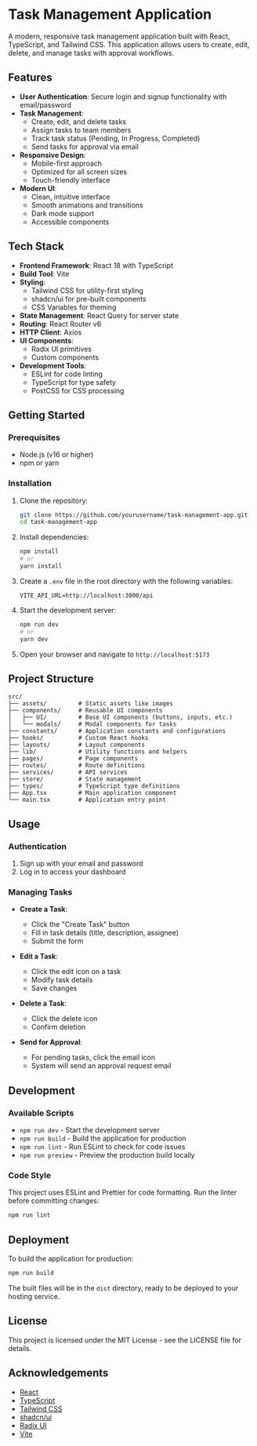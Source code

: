 # Task Management Application

A modern, responsive task management application built with React, TypeScript, and Tailwind CSS. This application allows users to create, edit, delete, and manage tasks with approval workflows.

## Features

- **User Authentication**: Secure login and signup functionality with email/password
- **Task Management**: 
  - Create, edit, and delete tasks
  - Assign tasks to team members
  - Track task status (Pending, In Progress, Completed)
  - Send tasks for approval via email
- **Responsive Design**: 
  - Mobile-first approach
  - Optimized for all screen sizes
  - Touch-friendly interface
- **Modern UI**: 
  - Clean, intuitive interface
  - Smooth animations and transitions
  - Dark mode support
  - Accessible components

## Tech Stack

- **Frontend Framework**: React 18 with TypeScript
- **Build Tool**: Vite
- **Styling**: 
  - Tailwind CSS for utility-first styling
  - shadcn/ui for pre-built components
  - CSS Variables for theming
- **State Management**: React Query for server state
- **Routing**: React Router v6
- **HTTP Client**: Axios
- **UI Components**: 
  - Radix UI primitives
  - Custom components
- **Development Tools**:
  - ESLint for code linting
  - TypeScript for type safety
  - PostCSS for CSS processing

## Getting Started

### Prerequisites

- Node.js (v16 or higher)
- npm or yarn

### Installation

1. Clone the repository:
   ```bash
   git clone https://github.com/yourusername/task-management-app.git
   cd task-management-app
   ```

2. Install dependencies:
   ```bash
   npm install
   # or
   yarn install
   ```

3. Create a `.env` file in the root directory with the following variables:
   ```
   VITE_API_URL=http://localhost:3000/api
   ```

4. Start the development server:
   ```bash
   npm run dev
   # or
   yarn dev
   ```

5. Open your browser and navigate to `http://localhost:5173`

## Project Structure

```
src/
├── assets/         # Static assets like images
├── components/     # Reusable UI components
│   ├── UI/         # Base UI components (buttons, inputs, etc.)
│   └── modals/     # Modal components for tasks
├── constants/      # Application constants and configurations
├── hooks/          # Custom React hooks
├── layouts/        # Layout components
├── lib/            # Utility functions and helpers
├── pages/          # Page components
├── routes/         # Route definitions
├── services/       # API services
├── store/          # State management
├── types/          # TypeScript type definitions
├── App.tsx         # Main application component
└── main.tsx        # Application entry point
```

## Usage

### Authentication

1. Sign up with your email and password
2. Log in to access your dashboard

### Managing Tasks

- **Create a Task**: 
  - Click the "Create Task" button
  - Fill in task details (title, description, assignee)
  - Submit the form

- **Edit a Task**: 
  - Click the edit icon on a task
  - Modify task details
  - Save changes

- **Delete a Task**: 
  - Click the delete icon
  - Confirm deletion

- **Send for Approval**: 
  - For pending tasks, click the email icon
  - System will send an approval request email

## Development

### Available Scripts

- `npm run dev` - Start the development server
- `npm run build` - Build the application for production
- `npm run lint` - Run ESLint to check for code issues
- `npm run preview` - Preview the production build locally

### Code Style

This project uses ESLint and Prettier for code formatting. Run the linter before committing changes:

```bash
npm run lint
```

## Deployment

To build the application for production:

```bash
npm run build
```

The built files will be in the `dist` directory, ready to be deployed to your hosting service.

## License

This project is licensed under the MIT License - see the LICENSE file for details.

## Acknowledgements

- [React](https://reactjs.org/)
- [TypeScript](https://www.typescriptlang.org/)
- [Tailwind CSS](https://tailwindcss.com/)
- [shadcn/ui](https://ui.shadcn.com/)
- [Radix UI](https://www.radix-ui.com/)
- [Vite](https://vitejs.dev/) 